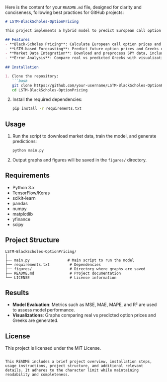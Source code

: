 Here is the content for your `README.md` file, designed for clarity and conciseness, following best practices for GitHub projects:

```markdown
# LSTM-BlackScholes-OptionPricing

This project implements a hybrid model to predict European call option prices and their Greeks (Delta, Gamma, Theta, Vega) using the Black-Scholes formula and Long Short-Term Memory (LSTM) networks. Historical market data is fetched from Yahoo Finance to train and evaluate the model.

## Features
- **Black-Scholes Pricing**: Calculate European call option prices and Greeks.
- **LSTM-based Forecasting**: Predict future option prices and Greeks using LSTM.
- **Market Data Integration**: Download and preprocess SPY data, including daily returns and volatility.
- **Error Analysis**: Compare real vs predicted Greeks with visualizations.
  
## Installation

1. Clone the repository:
   ```bash
   git clone https://github.com/your-username/LSTM-BlackScholes-OptionPricing.git
   cd LSTM-BlackScholes-OptionPricing
   ```

2. Install the required dependencies:
   ```bash
   pip install -r requirements.txt
   ```

## Usage

1. Run the script to download market data, train the model, and generate predictions:
   ```bash
   python main.py
   ```

2. Output graphs and figures will be saved in the `figures/` directory.

## Requirements
- Python 3.x
- TensorFlow/Keras
- scikit-learn
- pandas
- numpy
- matplotlib
- yfinance
- scipy

## Project Structure
```
LSTM-BlackScholes-OptionPricing/
│
├── main.py                 # Main script to run the model
├── requirements.txt         # Dependencies
├── figures/                 # Directory where graphs are saved
├── README.md                # Project documentation
└── LICENSE                  # License information
```

## Results

- **Model Evaluation**: Metrics such as MSE, MAE, MAPE, and R² are used to assess model performance.
- **Visualizations**: Graphs comparing real vs predicted option prices and Greeks are generated.

## License
This project is licensed under the MIT License.
```

This README includes a brief project overview, installation steps, usage instructions, project structure, and additional relevant details. It adheres to the character limit while maintaining readability and completeness.
